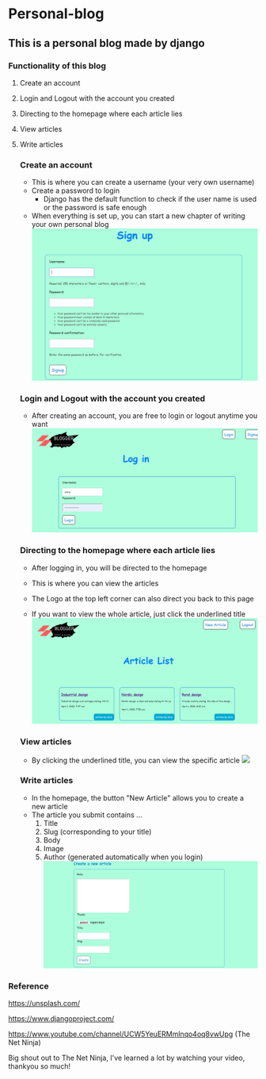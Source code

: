 # Personal-blog
## This is a personal blog made by django

### Functionality  of this blog

1. Create an account

2. Login and Logout with the account you created

3. Directing to the homepage where each article lies

4. View articles

5. Write articles

   ### Create an account

   * This is where you can create a username (your very own username)
   * Create a password to login
     * Django has the default function to check if the user name is used or the password is safe enough
   * When everything is set up, you can start a new chapter of writing your own personal blog
      ![](./djangonautic/pages/sigup.png)
   

   ### Login and Logout with the account you created

   * After creating an account, you are free to login or logout anytime you want 
      ![](./djangonautic/pages/login.png)
     

     

   ### Directing to the homepage where each article lies

   * After logging in, you will be directed to the homepage

   * This is where you can view the articles

   * The Logo at the top left corner can also direct you back to this page

   * If you want to view the whole article, just click the underlined title
      ![](./djangonautic/pages/homepage.png)
   
   

   ### View articles

   * By clicking the underlined title, you can view the specific article
      ![](./djangonautic/pages/article.png)
 
   

   	### Write articles	

   * In the homepage, the button "New Article" allows you to create a new article
   * The article you submit contains ...
     1. Title
     2. Slug (corresponding to your title)
     3. Body
     4. Image
     5. Author (generated automatically when you login)
   ![](./djangonautic/pages/create.png)



### Reference

https://unsplash.com/

https://www.djangoproject.com/

https://www.youtube.com/channel/UCW5YeuERMmlnqo4oq8vwUpg (The Net Ninja)

Big shout out to The Net Ninja, I've learned a lot by watching your video, thankyou so much!
